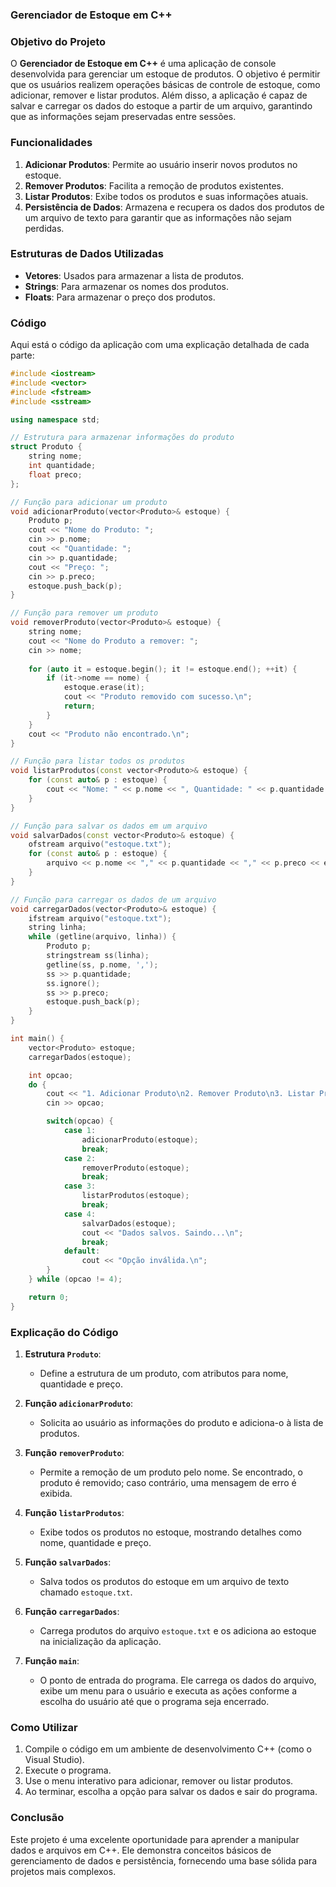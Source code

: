 ### Gerenciador de Estoque em C++

### Objetivo do Projeto

O **Gerenciador de Estoque em C++** é uma aplicação de console desenvolvida para gerenciar um estoque de produtos. O objetivo é permitir que os usuários realizem operações básicas de controle de estoque, como adicionar, remover e listar produtos. Além disso, a aplicação é capaz de salvar e carregar os dados do estoque a partir de um arquivo, garantindo que as informações sejam preservadas entre sessões.

### Funcionalidades

1. **Adicionar Produtos**: Permite ao usuário inserir novos produtos no estoque.
2. **Remover Produtos**: Facilita a remoção de produtos existentes.
3. **Listar Produtos**: Exibe todos os produtos e suas informações atuais.
4. **Persistência de Dados**: Armazena e recupera os dados dos produtos de um arquivo de texto para garantir que as informações não sejam perdidas.

### Estruturas de Dados Utilizadas

- **Vetores**: Usados para armazenar a lista de produtos.
- **Strings**: Para armazenar os nomes dos produtos.
- **Floats**: Para armazenar o preço dos produtos.

### Código

Aqui está o código da aplicação com uma explicação detalhada de cada parte:

```cpp
#include <iostream>
#include <vector>
#include <fstream>
#include <sstream>

using namespace std;

// Estrutura para armazenar informações do produto
struct Produto {
    string nome;
    int quantidade;
    float preco;
};

// Função para adicionar um produto
void adicionarProduto(vector<Produto>& estoque) {
    Produto p;
    cout << "Nome do Produto: ";
    cin >> p.nome;
    cout << "Quantidade: ";
    cin >> p.quantidade;
    cout << "Preço: ";
    cin >> p.preco;
    estoque.push_back(p);
}

// Função para remover um produto
void removerProduto(vector<Produto>& estoque) {
    string nome;
    cout << "Nome do Produto a remover: ";
    cin >> nome;
    
    for (auto it = estoque.begin(); it != estoque.end(); ++it) {
        if (it->nome == nome) {
            estoque.erase(it);
            cout << "Produto removido com sucesso.\n";
            return;
        }
    }
    cout << "Produto não encontrado.\n";
}

// Função para listar todos os produtos
void listarProdutos(const vector<Produto>& estoque) {
    for (const auto& p : estoque) {
        cout << "Nome: " << p.nome << ", Quantidade: " << p.quantidade << ", Preço: R$" << p.preco << endl;
    }
}

// Função para salvar os dados em um arquivo
void salvarDados(const vector<Produto>& estoque) {
    ofstream arquivo("estoque.txt");
    for (const auto& p : estoque) {
        arquivo << p.nome << "," << p.quantidade << "," << p.preco << endl;
    }
}

// Função para carregar os dados de um arquivo
void carregarDados(vector<Produto>& estoque) {
    ifstream arquivo("estoque.txt");
    string linha;
    while (getline(arquivo, linha)) {
        Produto p;
        stringstream ss(linha);
        getline(ss, p.nome, ',');
        ss >> p.quantidade;
        ss.ignore();
        ss >> p.preco;
        estoque.push_back(p);
    }
}

int main() {
    vector<Produto> estoque;
    carregarDados(estoque);

    int opcao;
    do {
        cout << "1. Adicionar Produto\n2. Remover Produto\n3. Listar Produtos\n4. Salvar e Sair\nEscolha uma opção: ";
        cin >> opcao;

        switch(opcao) {
            case 1:
                adicionarProduto(estoque);
                break;
            case 2:
                removerProduto(estoque);
                break;
            case 3:
                listarProdutos(estoque);
                break;
            case 4:
                salvarDados(estoque);
                cout << "Dados salvos. Saindo...\n";
                break;
            default:
                cout << "Opção inválida.\n";
        }
    } while (opcao != 4);

    return 0;
}
```

### Explicação do Código

1. **Estrutura `Produto`**:
   - Define a estrutura de um produto, com atributos para nome, quantidade e preço.

2. **Função `adicionarProduto`**:
   - Solicita ao usuário as informações do produto e adiciona-o à lista de produtos.

3. **Função `removerProduto`**:
   - Permite a remoção de um produto pelo nome. Se encontrado, o produto é removido; caso contrário, uma mensagem de erro é exibida.

4. **Função `listarProdutos`**:
   - Exibe todos os produtos no estoque, mostrando detalhes como nome, quantidade e preço.

5. **Função `salvarDados`**:
   - Salva todos os produtos do estoque em um arquivo de texto chamado `estoque.txt`.

6. **Função `carregarDados`**:
   - Carrega produtos do arquivo `estoque.txt` e os adiciona ao estoque na inicialização da aplicação.

7. **Função `main`**:
   - O ponto de entrada do programa. Ele carrega os dados do arquivo, exibe um menu para o usuário e executa as ações conforme a escolha do usuário até que o programa seja encerrado.

### Como Utilizar

1. Compile o código em um ambiente de desenvolvimento C++ (como o Visual Studio).
2. Execute o programa.
3. Use o menu interativo para adicionar, remover ou listar produtos.
4. Ao terminar, escolha a opção para salvar os dados e sair do programa.

### Conclusão

Este projeto é uma excelente oportunidade para aprender a manipular dados e arquivos em C++. Ele demonstra conceitos básicos de gerenciamento de dados e persistência, fornecendo uma base sólida para projetos mais complexos.
